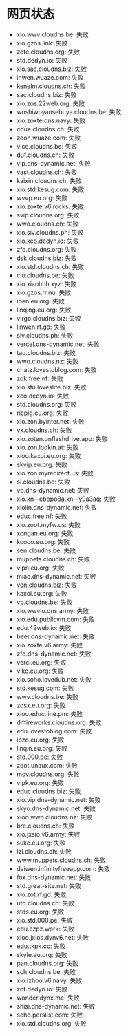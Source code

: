 # 网页状态
- xio.wwv.cloudns.be: 失败
- xio.gzos.link: 失败
- zote.cloudns.org: 失败
- std.dedyn.io: 失败
- xio.sac.cloudns.biz: 失败
- inwen.wuaze.com: 失败
- kenelm.cloudns.ch: 失败
- sac.cloudns.biz: 失败
- xio.zos.22web.org: 失败
- woshiwoyansebuya.cloudns.be: 失败
- xio.zoxte.dns.navy: 失败
- cdue.cloudns.ch: 失败
- zoon.wuaze.com: 失败
- vice.cloudns.be: 失败
- duf.cloudns.ch: 失败
- vip.dns-dynamic.net: 失败
- vast.cloudns.ch: 失败
- kaixin.cloudns.ch: 失败
- xio.std.kesug.com: 失败
- wvvp.eu.org: 失败
- xio.zoxte.v6.rocks: 失败
- svip.cloudns.org: 失败
- wwo.cloudns.ch: 失败
- xio.siv.cloudns.ph: 失败
- xio.xeo.dedyn.io: 失败
- zfo.cloudns.org: 失败
- dsk.cloudns.biz: 失败
- xio.std.cloudns.ch: 失败
- clo.cloudns.be: 失败
- xio.xiaohhh.xyz: 失败
- xio.gzos.rr.nu: 失败
- ipen.eu.org: 失败
- linqing.eu.org: 失败
- virgo.cloudns.biz: 失败
- linwen.rf.gd: 失败
- siv.cloudns.ph: 失败
- vercel.dns-dynamic.net: 失败
- tau.cloudns.biz: 失败
- wwo.cloudns.nz: 失败
- chatz.lovestoblog.com: 失败
- zok.free.nf: 失败
- xio.stu.loveslife.biz: 失败
- xeo.dedyn.io: 失败
- std.cloudns.org: 失败
- ricpig.eu.org: 失败
- xio.zon.byinter.net: 失败
- vx.cloudns.ch: 失败
- xio.zoten.onflashdrive.app: 失败
- xio.zon.lookin.at: 失败
- xioo.kaxoi.eu.org: 失败
- skvip.eu.org: 失败
- xio.zon.myredirect.us: 失败
- si.cloudns.be: 失败
- vp.dns-dynamic.net: 失败
- xio.xn--ebbpo8a.xn--y9a3aq: 失败
- xiolin.dns-dynamic.net: 失败
- educ.free.nf: 失败
- xio.zoot.myfw.us: 失败
- xongan.eu.org: 失败
- kcoco.eu.org: 失败
- sen.cloudns.be: 失败
- muppets.cloudns.ch: 失败
- vipn.eu.org: 失败
- miao.dns-dynamic.net: 失败
- ven.cloudns.biz: 失败
- kaxoi.eu.org: 失败
- vp.cloudns.be: 失败
- xio.wwvio.dns.army: 失败
- xio.edu.publicvm.com: 失败
- edu.42web.io: 失败
- beer.dns-dynamic.net: 失败
- xio.zoxte.v6.army: 失败
- zfo.dns-dynamic.net: 失败
- vercl.eu.org: 失败
- viko.eu.org: 失败
- xio.soho.lovedub.net: 失败
- std.kesug.com: 失败
- wwv.cloudns.be: 失败
- zosx.eu.org: 失败
- xioo.educ.line.pm: 失败
- diffireworks.cloudns.org: 失败
- edu.lovestoblog.com: 失败
- ipzo.eu.org: 失败
- linqin.eu.org: 失败
- std.000.pe: 失败
- zoot.unaux.com: 失败
- mov.cloudns.org: 失败
- vipk.eu.org: 失败
- educ.cloudns.biz: 失败
- xio.vip.dns-dynamic.net: 失败
- skyo.dns-dynamic.net: 失败
- xioo.wwo.cloudns.nz: 失败
- bre.cloudns.ch: 失败
- xio.jxsio.v6.army: 失败
- suke.eu.org: 失败
- lzi.cloudns.ch: 失败
- www.muppets.cloudns.ch: 失败
- daiwen.infinityfreeapp.com: 失败
- fox.dns-dynamic.net: 失败
- std.great-site.net: 失败
- xio.zot.rf.gd: 失败
- uto.cloudns.ch: 失败
- stds.eu.org: 失败
- xio.std.000.pe: 失败
- edu.ezpz.work: 失败
- xioo.jxios.dynv6.net: 失败
- edu.tkpk.cc: 失败
- skyle.eu.org: 失败
- pan.cloudns.org: 失败
- sch.cloudns.be: 失败
- xio.lzhoo.v6.navy: 失败
- zot.dedyn.io: 失败
- wonder.dynx.me: 失败
- shisi.dns-dynamic.net: 失败
- soho.perslist.com: 失败
- xio.std.cloudns.org: 失败
